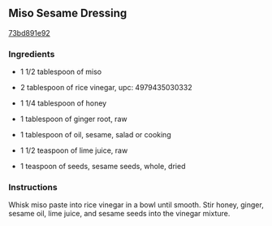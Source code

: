 ## Miso Sesame Dressing

[73bd891e92](http://allrecipes.com/recipe/miso-sesame-dressing/)

### Ingredients

 - 1 1/2 tablespoon of miso

 - 2 tablespoon of rice vinegar, upc: 4979435030332

 - 1 1/4 tablespoon of honey

 - 1 tablespoon of ginger root, raw

 - 1 tablespoon of oil, sesame, salad or cooking

 - 1 1/2 teaspoon of lime juice, raw

 - 1 teaspoon of seeds, sesame seeds, whole, dried

### Instructions

Whisk miso paste into rice vinegar in a bowl until smooth. Stir honey, ginger, sesame oil, lime juice, and sesame seeds into the vinegar mixture.